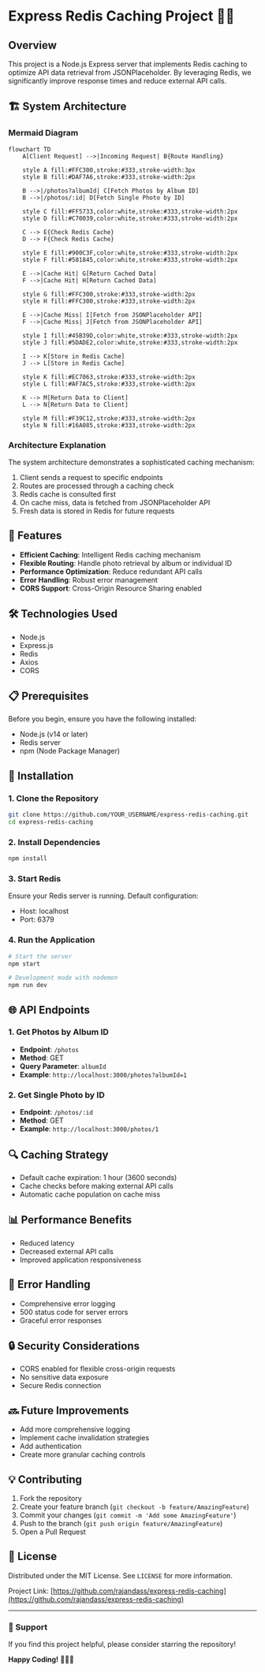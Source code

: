 # Express Redis Caching Project 🚀🔬

## Overview
This project is a Node.js Express server that implements Redis caching to optimize API data retrieval from JSONPlaceholder. By leveraging Redis, we significantly improve response times and reduce external API calls.
## 🏗️ System Architecture

### Mermaid Diagram
```mermaid
flowchart TD
    A[Client Request] -->|Incoming Request| B{Route Handling}
    
    style A fill:#FFC300,stroke:#333,stroke-width:3px
    style B fill:#DAF7A6,stroke:#333,stroke-width:2px
    
    B -->|/photos?albumId| C[Fetch Photos by Album ID]
    B -->|/photos/:id| D[Fetch Single Photo by ID]
    
    style C fill:#FF5733,color:white,stroke:#333,stroke-width:2px
    style D fill:#C70039,color:white,stroke:#333,stroke-width:2px
    
    C --> E{Check Redis Cache}
    D --> F{Check Redis Cache}
    
    style E fill:#900C3F,color:white,stroke:#333,stroke-width:2px
    style F fill:#581845,color:white,stroke:#333,stroke-width:2px
    
    E -->|Cache Hit| G[Return Cached Data]
    F -->|Cache Hit| H[Return Cached Data]
    
    style G fill:#FFC300,stroke:#333,stroke-width:2px
    style H fill:#FFC300,stroke:#333,stroke-width:2px
    
    E -->|Cache Miss| I[Fetch from JSONPlaceholder API]
    F -->|Cache Miss| J[Fetch from JSONPlaceholder API]
    
    style I fill:#45B39D,color:white,stroke:#333,stroke-width:2px
    style J fill:#5DADE2,color:white,stroke:#333,stroke-width:2px
    
    I --> K[Store in Redis Cache]
    J --> L[Store in Redis Cache]
    
    style K fill:#EC7063,stroke:#333,stroke-width:2px
    style L fill:#AF7AC5,stroke:#333,stroke-width:2px
    
    K --> M[Return Data to Client]
    L --> N[Return Data to Client]
    
    style M fill:#F39C12,stroke:#333,stroke-width:2px
    style N fill:#16A085,stroke:#333,stroke-width:2px
```

### Architecture Explanation
The system architecture demonstrates a sophisticated caching mechanism:
1. Client sends a request to specific endpoints
2. Routes are processed through a caching check
3. Redis cache is consulted first
4. On cache miss, data is fetched from JSONPlaceholder API
5. Fresh data is stored in Redis for future requests
   
## 🌟 Features
- **Efficient Caching**: Intelligent Redis caching mechanism
- **Flexible Routing**: Handle photo retrieval by album or individual ID
- **Performance Optimization**: Reduce redundant API calls
- **Error Handling**: Robust error management
- **CORS Support**: Cross-Origin Resource Sharing enabled

## 🛠 Technologies Used
- Node.js
- Express.js
- Redis
- Axios
- CORS

## 📋 Prerequisites
Before you begin, ensure you have the following installed:
- Node.js (v14 or later)
- Redis server
- npm (Node Package Manager)

## 🔧 Installation

### 1. Clone the Repository
```bash
git clone https://github.com/YOUR_USERNAME/express-redis-caching.git
cd express-redis-caching
```

### 2. Install Dependencies
```bash
npm install
```

### 3. Start Redis
Ensure your Redis server is running. Default configuration:
- Host: localhost
- Port: 6379

### 4. Run the Application
```bash
# Start the server
npm start

# Development mode with nodemon
npm run dev
```

## 🌐 API Endpoints

### 1. Get Photos by Album ID
- **Endpoint**: `/photos`
- **Method**: GET
- **Query Parameter**: `albumId`
- **Example**: `http://localhost:3000/photos?albumId=1`

### 2. Get Single Photo by ID
- **Endpoint**: `/photos/:id`
- **Method**: GET
- **Example**: `http://localhost:3000/photos/1`

## 🔍 Caching Strategy
- Default cache expiration: 1 hour (3600 seconds)
- Cache checks before making external API calls
- Automatic cache population on cache miss

## 📊 Performance Benefits
- Reduced latency
- Decreased external API calls
- Improved application responsiveness

## 🚨 Error Handling
- Comprehensive error logging
- 500 status code for server errors
- Graceful error responses

## 🔒 Security Considerations
- CORS enabled for flexible cross-origin requests
- No sensitive data exposure
- Secure Redis connection

## 🔜 Future Improvements
- Add more comprehensive logging
- Implement cache invalidation strategies
- Add authentication
- Create more granular caching controls

## 💡 Contributing
1. Fork the repository
2. Create your feature branch (`git checkout -b feature/AmazingFeature`)
3. Commit your changes (`git commit -m 'Add some AmazingFeature'`)
4. Push to the branch (`git push origin feature/AmazingFeature`)
5. Open a Pull Request

## 📜 License
Distributed under the MIT License. See `LICENSE` for more information.


Project Link: [https://github.com/rajandass/express-redis-caching](https://github.com/rajandass/express-redis-caching)

---

### 💖 Support
If you find this project helpful, please consider starring the repository! 

**Happy Coding!** 👨‍💻🎉
